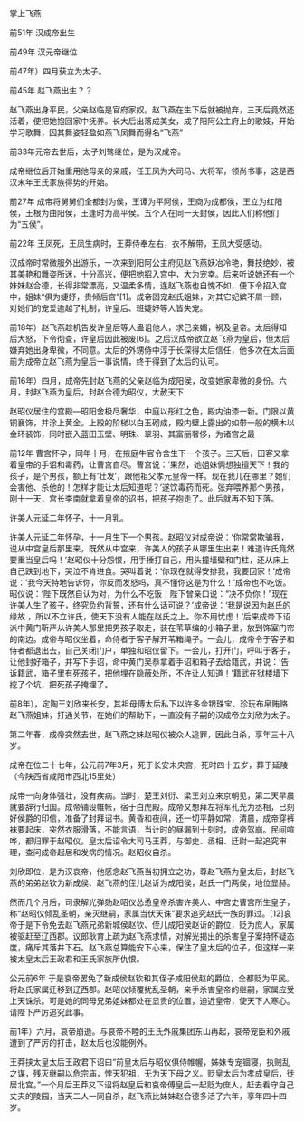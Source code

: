 掌上飞燕

前51年 汉成帝出生

前49年 汉元帝继位

前47年）四月获立为太子。

前45年 赵飞燕出生？？

赵飞燕出身平民，父亲赵临是官府家奴。赵飞燕在生下后就被抛弃，三天后竟然还活着，便把她抱回家中抚养。长大后出落成美女，成了阳阿公主府上的歌妓，开始学习歌舞，因其舞姿轻盈如燕飞凤舞而得名“飞燕”

前33年元帝去世后，太子刘骜继位，是为汉成帝。

成帝继位后开始重用他母亲的亲戚，任王凤为大司马、大将军，领尚书事，这是西汉末年王氏家族得势的开始。

前27年 成帝将舅舅们全都封为侯，王谭为平阿侯，王商为成都侯，王立为红阳侯，王根为曲阳侯，王逢时为高平侯。五个人在同一天封侯，因此人们称他们为“五侯”。

前22年 王凤死，王凤生病时，王莽侍奉左右，衣不解带，王凤大受感动。

汉成帝时常微服外出游乐，一次来到阳阿公主府见赵飞燕妖冶冷艳，舞技绝妙，被其美艳和舞姿所迷，十分高兴，便把她招入宫中，大为宠幸。后来听说她还有一个妹妹赵合德，长得非常漂亮，又温柔多情，连赵飞燕也自愧不如，便下令招入宫中，姐妹“俱为婕妤，贵倾后宫”[1]。成帝固宠赵氏姐妹，对其它妃嫔不屑一顾，对她们的宠爱逾越了礼制，许皇后、班婕妤等人皆失宠。

前18年）赵飞燕趁机告发许皇后等人蛊诅他人，求己亲媚，祸及皇帝。太后得知后大怒，下令彻查，许皇后因此被废[6]。之后汉成帝欲立赵飞燕为皇后，但太后嫌弃她出身卑微，不同意。太后的外甥侍中淳于长深得太后信任，他多次在太后面前为成帝立赵飞燕为皇后一事说情，终于得到了太后的认可。

前16年）四月，成帝先封赵飞燕的父亲赵临为成阳侯，改变她家卑微的身份。六月，封赵飞燕为皇后，封赵合德为昭仪，大赦天下

赵昭仪居住的宫殿—昭阳舍极尽奢华，中庭以彤红之色，殿内油漆一新。门限以黄铜襄饰，并涂上黄金。上殿的阶梯以白玉砌成，殿内壁上露出的如带一般的横木以金环装饰，同时嵌入蓝田玉壁、明珠、翠羽、其富丽奢侈，为诸宫之最

前12年 曹宫怀孕，同年十月，在掖庭牛官令舍生下一个孩子。三天后，田客又拿着皇帝的手诏和毒药，让曹宫自尽。曹宫说：‘果然，她姐妹俩想独擅天下！我的孩子，是个男孩，额上有‘壮发’，跟他祖父孝元皇帝一样。现在我儿在哪里？她们会害他、杀他的！怎样才能让太后知道呢？’遂饮毒药而死。张弃喂养那个男孩，刚十一天，宫长李南就拿着皇帝的诏书，把孩子抱走了。此后就再不知下落。

许美人元延二年怀子，十一月乳。

许美人元延二年怀孕，十一月生下一个男孩。赵昭仪对成帝说：‘你常常欺骗我，说从中宫皇后那里来，既然从中宫来，许美人的孩子从哪里生出来！难道许氏竟然要重当皇后吗！’赵昭仪十分怨恨，用手捶打自己，用头撞墙壁和门柱，还从床上自己跌到地下，哭泣不肯进食。哭叫着说：‘你现在就得安排我，我要回家！’成帝说：‘我今天特地告诉你，你反而发怒吗，真不懂你这是为什么！’成帝也不吃饭。昭仪说：‘陛下既然自认为对，为什么不吃饭！陛下曾亲口说：“决不负你！”现在许美人生了孩子，终究负约背誓，还有什么话可说？’成帝说：‘我是说因为赵氏的缘故 ，所以不立许氏，使天下没有人能在赵氏之上。你不用忧虑！’后来成帝下诏派中黄门靳严从许美人那里把男孩子取走，装在苇草编的小箱子里，放到饰室门帘的南边。成帝与昭仪坐着，命侍者于客子解开苇箱绳子。一会儿，成帝令于客子和侍者都退出去，自己关闭门户，单独和昭仪留下。一会儿，打开门，呼叫于客子，让他封好箱子，并写下手诏，命中黄门吴恭拿着手诏和箱子去给籍武，并说：‘告诉籍武，箱子里有死孩子，把他埋在隐蔽处所，不许让人知道！’籍武在狱楼墙下挖了个坑，把死孩子掩埋了。



前8年），定陶王刘欣来长安，其祖母傅太后私下以许多金银珠宝、珍玩布帛贿赂赵飞燕姐妹，打通关节，在她们的帮助下，一直没有子嗣的汉成帝立刘欣为太子。

第二年春，成帝突然去世，赵飞燕之妹赵昭仪被众人追罪，因此自杀，享年三十八岁。

成帝在位二十七年，公元前7年3月，死于长安未央宫，死时四十五岁，葬于延陵（今陕西省咸阳市西北15里处）

成帝一向身体强壮，没有疾病。当时，楚王刘衍、梁王刘立来京朝见，第二天早晨就要辞行归国。成帝铺设帷帐，宿于白虎殿。成帝又想拜左将军孔光为丞相，已刻好侯爵的印信，准备了封拜诏书。黄昏和夜间，还一切平静如常，清晨，成帝穿裤袜要起床，突然衣服滑落，不能言语，当计时的昼漏到十刻时，成帝驾崩。民间喧哗，都归罪于赵昭仪。皇太后诏令大司马王莽，与御史、丞相、廷尉一起追究审理，查问成帝起居和发病的情况。赵昭仪自杀。



刘欣即位，是为汉哀帝，他感念赵飞燕当初拥立之功，尊赵飞燕为皇太后，封赵飞燕的弟弟赵钦为新成侯、赵飞燕的侄儿赵䜣为成阳侯，赵氏一门两侯，地位显赫。

然而几个月后，司隶解光弹劾赵昭仪怂恿皇帝杀害许美人、中宫史曹宫所生皇子，称“赵昭仪倾乱圣朝，亲灭继嗣，家属当伏天诛”要求追究赵氏一族的罪过。[12]哀帝于是下令免去赵飞燕兄弟新城侯赵钦、侄儿成阳侯赵䜣的爵位，贬为庶人，家属被驱赶至辽西郡。议郎耿育上疏为赵飞燕求情，对解光揭出的杀害皇子案持怀疑态度，痛斥其落井下石。赵飞燕总算能安下心来，保住了皇太后的位子，但这样一来被太皇太后王政君和王氏家族所仇恨。

公元前6年 于是哀帝罢免了新成侯赵钦和其侄子咸阳侯赵的爵位，全都贬为平民。将赵氏家属迁移到辽西郡。赵昭仪倾覆扰乱圣朝，亲手杀害皇帝的继嗣，家属应受上天诛杀。可是她的同母兄弟姐妹都处在显贵的位置，迫近皇帝，使天下人寒心。请陛下严厉追究此事。



前1年）六月，哀帝崩逝。与哀帝不睦的王氏外戚集团东山再起，哀帝宠臣和外戚遭到了严厉的打击，赵太后也没能例外。

王莽挟太皇太后王政君下诏曰“前皇太后与昭仪俱侍帷幄，姊妹专宠锢寝，执贼乱之谋，残灭继嗣以危宗庙，悖天犯祖，无为天下母之义。贬皇太后为孝成皇后，徙居北宫。”一个月后王莽又下诏将赵皇后和哀帝傅皇后一起贬为庶人，赶去看守自己丈夫的陵园，当天二人一同自杀，赵飞燕比妹妹赵合德多活了六年，享年四十四岁。
